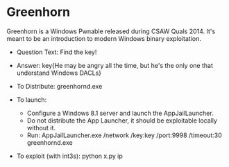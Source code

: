 # Greenhorn

Greenhorn is a Windows Pwnable released during CSAW Quals 2014. It's meant to be an introduction to modern Windows binary exploitation.

* Question Text: Find the key!
* Answer: key{He may be angry all the time, but he's the only one that understand Windows DACLs}
* To Distribute: greenhornd.exe
* To launch:  
  * Configure a Windows 8.1 server and launch the AppJailLauncher.
  * Do not distribute the App Launcher, it should be exploitable locally without it.
  * Run: AppJailLauncher.exe /network /key:key /port:9998 /timeout:30 greenhornd.exe

* To exploit (with int3s): python x.py ip
